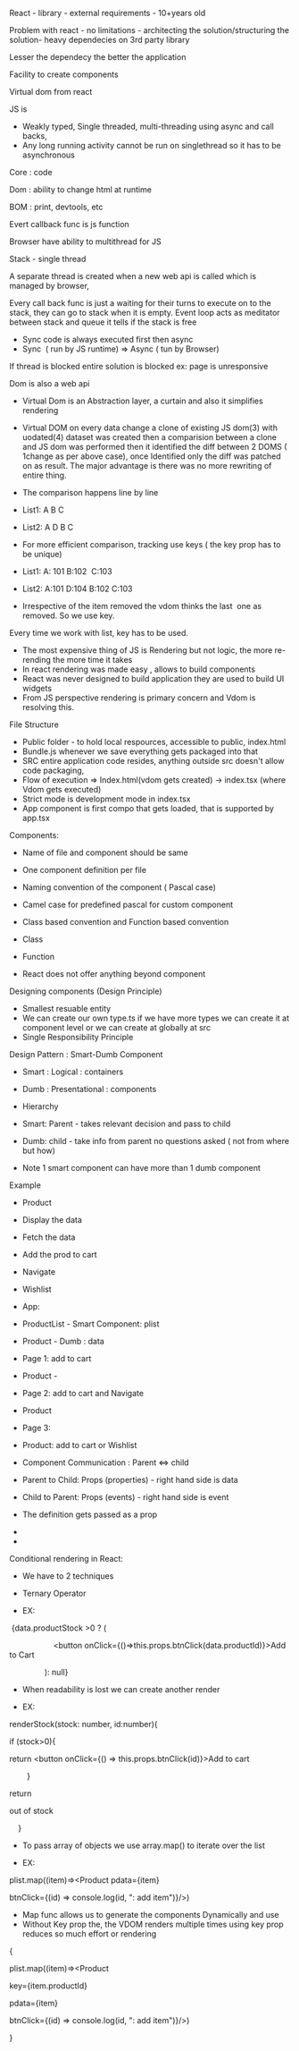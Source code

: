 React - library - external requirements - 10+years old

Problem with react - no limitations - architecting the solution/structuring the solution- heavy dependecies on 3rd party library

Lesser the dependecy the better the application

Facility to create components

Virtual dom from react

JS is

-   Weakly typed, Single threaded, multi-threading using async and call backs,
-   Any long running activity cannot be run on singlethread so it has to be asynchronous

Core : code

Dom : ability to change html at runtime

BOM : print, devtools, etc

Evert callback func is js function

Browser have ability to multithread for JS

Stack - single thread

A separate thread is created when a new web api is called which is managed by browser,

Every call back func is just a waiting for their turns to execute on to the stack, they can go to stack when it is empty. Event loop acts as meditator between stack and queue it tells if the stack is free

-   Sync code is always executed first then async
-   Sync  ( run by JS runtime) => Async ( tun by Browser)

If thread is blocked entire solution is blocked ex: page is unresponsive

Dom is also a web api

-   Virtual Dom is an Abstraction layer, a curtain and also it simplifies rendering
-   Virtual DOM on every data change a clone of existing JS dom(3) with uodated(4) dataset was created then a comparision between a clone and JS dom was performed then it identified the diff between 2 DOMS ( 1change as per above case), once Identified only the diff was patched on as result. The major advantage is there was no more rewriting of entire thing.
-   The comparison happens line by line

-   List1: A B C
-   List2: A D B C

-   For more efficient comparison, tracking use keys ( the key prop has to be unique)

-   List1: A: 101 B:102  C:103
-   List2: A:101 D:104 B:102 C:103

-   Irrespective of the item removed the vdom thinks the last  one as removed. So we use key.

Every time we work with list, key has to be used.

-   The most expensive thing of JS is Rendering but not logic, the more re-rending the more time it takes
-   In react rendering was made easy , allows to build components
-   React was never designed to build application they are used to build UI widgets
-   From JS perspective rendering is primary concern and Vdom is resolving this.

File Structure

-   Public folder - to hold local respources, accessible to public, index.html
-   Bundle.js whenever we save everything gets packaged into that
-   SRC entire application code resides, anything outside src doesn't allow code packaging,
-   Flow of execution => Index.html(vdom gets created) -> index.tsx (where Vdom gets executed)
-   Strict mode is development mode in index.tsx
-   App component is first compo that gets loaded, that is supported by app.tsx

Components:

-   Name of file and component should be same
-   One component definition per file
-   Naming convention of the component ( Pascal case)

-   Camel case for predefined pascal for custom component

-   Class based convention and Function based convention

-   Class
-   Function

-   React does not offer anything beyond component

Designing components (Design Principle)

-   Smallest resuable entity
-   We can create our own type.ts if we have more types we can create it at component level or we can create at globally at src
-   Single Responsibility Principle

Design Pattern : Smart-Dumb Component

-   Smart : Logical : containers
-   Dumb : Presentational : components
-   Hierarchy

-   Smart: Parent - takes relevant decision and pass to child

-   Dumb: child - take info from parent no questions asked ( not from where but how)

-   Note 1 smart component can have more than 1 dumb component

Example

-   Product

-   Display the data
-   Fetch the data
-   Add the prod to cart
-   Navigate
-   Wishlist
-   App:

-   ProductList - Smart Component: plist
-   Product - Dumb : data

-   Page 1: add to cart

-   Product -

-   Page 2: add to cart and Navigate

-   Product

-   Page 3: 

-   Product: add to cart or Wishlist

-   Component Communication : Parent <=> child
-   Parent to Child: Props (properties) - right hand side is data
-   Child to Parent: Props (events) - right hand side is event

-   The definition gets passed as a prop
-   <img src="" onclick="function()" />
-   <component prop="data" prop="function()" />

Conditional rendering in React:

-   We have to 2 techniques

-   Ternary Operator

-   EX:

 {data.productStock >0 ? (

                    <button onClick={()=>this.props.btnClick(data.productId)}>Add to Cart</button>

                ): null}

-   When readability is lost we can create another render

-   EX:

renderStock(stock: number, id:number){

 if (stock>0){

 return <button onClick={() => this.props.btnClick(id)}>Add to cart</button>

        }

 return <p>out of stock</p>

    }

-   To pass array of objects we use array.map() to iterate over the list

-   EX:

plist.map((item)=><Product pdata={item}

 btnClick={(id) => console.log(id, ": add item")}/>)

-   Map func allows us to generate the components Dynamically and use
-   Without Key prop the, the VDOM renders multiple times using key prop reduces so much effort or rendering

{

 plist.map((item)=><Product

 key={item.productId}

 pdata={item}

 btnClick={(id) => console.log(id, ": add item")}/>)

 }